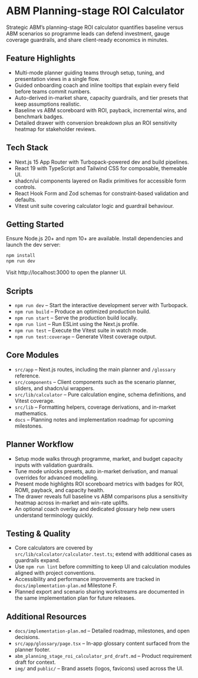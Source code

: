 # ABM Planning-stage ROI Calculator

Strategic ABM’s planning-stage ROI calculator quantifies baseline versus ABM scenarios so programme leads can defend investment, gauge coverage guardrails, and share client-ready economics in minutes.

## Feature Highlights
- Multi-mode planner guiding teams through setup, tuning, and presentation views in a single flow.
- Guided onboarding coach and inline tooltips that explain every field before teams commit numbers.
- Auto-derived in-market share, capacity guardrails, and tier presets that keep assumptions realistic.
- Baseline vs ABM scoreboard with ROI, payback, incremental wins, and benchmark badges.
- Detailed drawer with conversion breakdown plus an ROI sensitivity heatmap for stakeholder reviews.

## Tech Stack
- Next.js 15 App Router with Turbopack-powered dev and build pipelines.
- React 19 with TypeScript and Tailwind CSS for composable, themeable UI.
- shadcn/ui components layered on Radix primitives for accessible form controls.
- React Hook Form and Zod schemas for constraint-based validation and defaults.
- Vitest unit suite covering calculator logic and guardrail behaviour.

## Getting Started

Ensure Node.js 20+ and npm 10+ are available. Install dependencies and launch the dev server:

```bash
npm install
npm run dev
```

Visit http://localhost:3000 to open the planner UI.

## Scripts
- `npm run dev` – Start the interactive development server with Turbopack.
- `npm run build` – Produce an optimized production build.
- `npm run start` – Serve the production build locally.
- `npm run lint` – Run ESLint using the Next.js profile.
- `npm run test` – Execute the Vitest suite in watch mode.
- `npm run test:coverage` – Generate Vitest coverage output.

## Core Modules
- `src/app` – Next.js routes, including the main planner and `/glossary` reference.
- `src/components` – Client components such as the scenario planner, sliders, and shadcn/ui wrappers.
- `src/lib/calculator` – Pure calculation engine, schema definitions, and Vitest coverage.
- `src/lib` – Formatting helpers, coverage derivations, and in-market mathematics.
- `docs` – Planning notes and implementation roadmap for upcoming milestones.

## Planner Workflow
- Setup mode walks through programme, market, and budget capacity inputs with validation guardrails.
- Tune mode unlocks presets, auto in-market derivation, and manual overrides for advanced modelling.
- Present mode highlights ROI scoreboard metrics with badges for ROI, ROMI, payback, and capacity health.
- The drawer reveals full baseline vs ABM comparisons plus a sensitivity heatmap across in-market and win-rate uplifts.
- An optional coach overlay and dedicated glossary help new users understand terminology quickly.

## Testing & Quality
- Core calculators are covered by `src/lib/calculator/calculator.test.ts`; extend with additional cases as guardrails expand.
- Use `npm run lint` before committing to keep UI and calculation modules aligned with project conventions.
- Accessibility and performance improvements are tracked in `docs/implementation-plan.md` Milestone F.
- Planned export and scenario sharing workstreams are documented in the same implementation plan for future releases.

## Additional Resources
- `docs/implementation-plan.md` – Detailed roadmap, milestones, and open decisions.
- `src/app/glossary/page.tsx` – In-app glossary content surfaced from the planner footer.
- `abm_planning_stage_roi_calculator_prd_draft.md` – Product requirement draft for context.
- `img/` and `public/` – Brand assets (logos, favicons) used across the UI.
